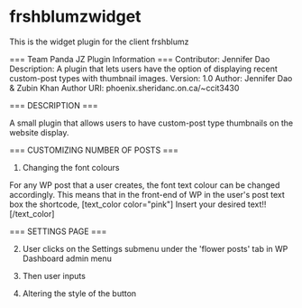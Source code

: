 # frshblumzwidget
This is the widget plugin for the client frshblumz 

=== Team Panda JZ Plugin Information ===
Contributor: Jennifer Dao
Description: A plugin that lets users have the option of displaying recent custom-post types with thumbnail images. 
Version: 1.0
Author: Jennifer Dao & Zubin Khan
Author URI: phoenix.sheridanc.on.ca/~ccit3430


=== DESCRIPTION ===

A small plugin that allows users to have custom-post type thumbnails on the website display.


=== CUSTOMIZING NUMBER OF POSTS ===

1. Changing the font colours 

For any WP post that a user creates, the font text colour can be changed accordingly. This means that in the front-end of WP in the user's post text box the shortcode,
[text_color color="pink"] Insert your desired text!![/text_color]

 
=== SETTINGS PAGE === 

2. User clicks on the Settings submenu under the 'flower posts' tab in WP Dashboard admin menu


3. Then user inputs 


4. Altering the style of the button
